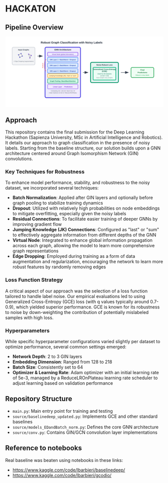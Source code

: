 # HACKATON
## Pipeline Overview
<div style="background-color: white; padding: 10px; display: inline-block;">
  <img src="images/pipeline_overview.svg" alt="Pipeline Overview">
</div>

## Approach
This repository contains the final submission for the Deep Learning Hackathon (Sapienza University, MSc in Artificial Intelligence and Robotics). It details our approach to graph classification in the presence of noisy labels.
Starting from the baseline structure, our solution builds upon a GNN architecture centered around Graph Isomorphism Network (GIN) convolutions.
### Key Techniques for Robustness
To enhance model performance, stability, and robustness to the noisy dataset, we incorporated several techniques:
- **Batch Normalization**: Applied after GIN layers and optionally before graph pooling to stabilize training dynamics
- **Dropout**: Utilized with relatively high probabilities on node embeddings to mitigate overfitting, especially given the noisy labels
- **Residual Connections**: To facilitate easier training of deeper GNNs by improving gradient flow
- **Jumping Knowledge (JK) Connections**: Configured as "last" or "sum" to effectively aggregate information from different depths of the GNN
- **Virtual Node**: Integrated to enhance global information propagation across each graph, allowing the model to learn more comprehensive graph representations
- **Edge Dropping**: Employed during training as a form of data augmentation and regularization, encouraging the network to learn more robust features by randomly removing edges
### Loss Function Strategy
A critical aspect of our approach was the selection of a loss function tailored to handle label noise. Our empirical evaluations led to using Generalized Cross-Entropy (GCE) loss (with q values typically around 0.7-0.9), which yielded superior performance. GCE is known for its robustness to noise by down-weighting the contribution of potentially mislabeled samples with high loss.
### Hyperparameters
While specific hyperparameter configurations varied slightly per dataset to optimize performance, several common settings emerged:
- **Network Depth**: 2 to 3 GIN layers
- **Embedding Dimension**: Ranged from 128 to 218
- **Batch Size**: Consistently set to 64
- **Optimizer & Learning Rate**: Adam optimizer with an initial learning rate of 5e-3, managed by a ReduceLROnPlateau learning rate scheduler to adjust learning based on validation performance
## Repository Structure
- `main.py`: Main entry point for training and testing
- `source/baselinedeep_updated.py`: Implements GCE and other standard baselines
- `source/models_EDandBatch_norm.py`: Defines the core GNN architecture
- `source/conv.py`: Contains GIN/GCN convolution layer implementations
## Reference to notebooks
Real baseline was beaten using notebooks in these links:
- https://www.kaggle.com/code/lbarbieri/baselinedeep/
- https://www.kaggle.com/code/lbarbieri/gcodio/
